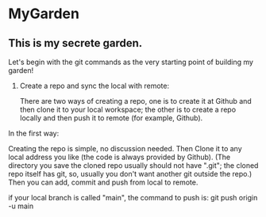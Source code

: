 # MyGarden

## This is my secrete garden. 

Let's begin with the git commands as the very starting point of building my garden!

1. Create a repo and sync the local with remote:

    There are two ways of creating a repo, one is to create it at Github and then clone it to your local workspace; the other is to create a repo locally and then push it to remote (for example, Github).

In the first way:

Creating the repo is simple, no discussion needed. Then Clone it to any local address you like (the code is always provided by Github). 
(The directory you save the cloned repo usually should not have ".git"; the cloned repo itself has git, so, usually you don't want another git outside the repo.)
Then you can add, commit and push from local to remote.

if your local branch is called "main", the command to push is:
git push origin -u main
 
